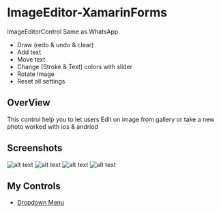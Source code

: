 # ImageEditor-XamarinForms
ImageEditorControl Same as WhatsApp 
- Draw (redo & undo & clear)
- Add text 
- Move text 
- Change (Stroke & Text) colors with slider 
- Rotate Image 
- Reset all settings
## OverView 
This control help you to let users Edit on image from gallery or take a new photo worked with ios & andriod 

## Screenshots
![alt text](https://github.com/osamaelhosany/ImageEditor-XamarinForms/blob/master/Screenshots/Screenshot_1.png)
![alt text](https://github.com/osamaelhosany/ImageEditor-XamarinForms/blob/master/Screenshots/Screenshot_3.png)
![alt text](https://github.com/osamaelhosany/ImageEditor-XamarinForms/blob/master/Screenshots/Screenshot_2.png)
![alt text](https://github.com/osamaelhosany/ImageEditor-XamarinForms/blob/master/Screenshots/untitled.gif)

## My Controls
- [Dropdown Menu](https://github.com/osamaelhosany/DropdownMenu)
